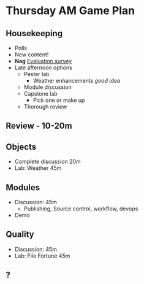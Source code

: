 # Thursday AM Game Plan

## Housekeeping
  * Polls
  * New content!
  * **Nag** [Evaluation survey](https://www.surveymonkey.com/r/G6ZBKLV)
  * Late afternoon options
    - Pester lab 
       - Weather enhancements *good idea*
    - Module discussion
    - Capstone lab
      * Pick one or make up
    - Thorough review


## Review - 10-20m

## Objects
  - Complete discussion 20m
  - Lab: Weather 45m

## Modules
  - Discussion: 45m
    - Publishing, Source control, workflow, devops
  - Demo

## Quality
  - Discussion: 45m
  - Lab: File Fortune 45m

## ?